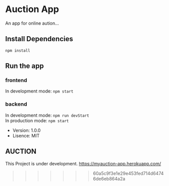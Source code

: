 
# Auction App

An app for online aution...


## Install Dependencies
```
npm install
```
## Run the app

### frontend
In development mode: ```npm start```

### backend
In development mode: ```npm run devStart```\
In production mode: ```npm start```


- Version: 1.0.0
- Lisence: MIT


## AUCTION

This Project is under development. 
https://myauction-app.herokuapp.com/
>>>>>>> 60a5c9f3e1e29e453fed714d64746de6eb864a2a
